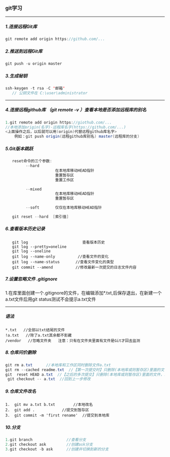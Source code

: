 ### git学习

---

##### 1.连接远程Git库

~~~ java
git remote add origin https://github.com/...
~~~

##### 2.推送到远程Git库

~~~ java
git push -u origin master
~~~

##### 3.生成秘钥

~~~ java
ssh-keygen -t rsa -C '邮箱'
   // 公钥文件在 C:\user\administrator
~~~

------

##### 4.连接远程github库   （git remote -v ）查看本地是否添加远程库的别名

~~~ java
1.git remote add origin https://giothub.com/...
//本地添加origin(名字)-远程库名字(https://github.com/...)
<上面操作之后，以后就可以用(origin)代替远程github库名字>
    例如：git push origin(远程github库别名) master(远程库的分支)
~~~

##### 5.Git版本跳跃

~~~ java
   reset命令的三个参数:
         --hard      
                      在本地库移动HEAD指针
                      重置暂存区
                      重置工作区

         --mixed      
                      在本地库移动HEAD指针
                      重置暂存区

         --soft       仅仅在本地库移动HEAD指针

   git reset --hard  [索引值]
~~~



##### 6.查看版本历史记录

~~~ javja
   git log                        查看版本历史
   git log --pretty=oneline
   git log --oneline
   git log --name-only          //查看文件的变化
   git log --name-status       //查看文件变化的类型
   git commit --amend          //修改最新一次提交的日志文件内容
~~~

##### 7.设置忽略文件 .gitignore

 1.在库里面创建一个.gitignore的文件，在编辑添加*.txt,后保存退出，在新建一个a.txt文件后用git  status测试不会提示a.txt文件

-----

#####  语法

~~~ javav
*.txt   //全部以txt结尾的文件
!a.txt   //除了a.txt其余都不影藏
/vendor   //忽略文件夹   注意：只有在文件夹里面有文件是Git才回去监测
~~~

##### 8.仓库问价删除

~~~ java
git rm a.txt      //本地库和工作区同时删除文件a.txt
git rm --cached readme.txt  //【第一次提交时】只删除(本地库或则暂存区)里面的文件，工作区不删除  
git  reset HEAD a.txt  //【之后的多次提交】只删除(本地库或则暂存区)里面的文件，工作区不删除.【会撤销从上一次提交（commit）之后的一些操作】
 git checkout -- a.txt  //回到上一步修改 
~~~

##### 9.仓库文件改名

~~~~ javav
1.  git mv a.txt b.txt        //本地改名
2.  git add .            //提交到暂存区
3.  git commit -m 'first rename'  //提交到本地库
~~~~

##### 10.分支

~~~ java
1.git branch               //查看分支
2.git checkout ask         //创建ask分支
3.git checkout -b ask      //创建并切换到新的分支
~~~

















